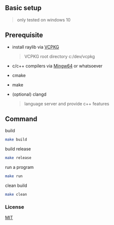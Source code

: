 ## Basic setup

> only tested on windows 10

## Prerequisite

- install raylib via [VCPKG](https://learn.microsoft.com/en-us/vcpkg/get_started/get-started?pivots=shell-cmd)

  > VCPKG root directory c:/dev/vcpkg

- c/c++ compilers via [Mingw64](https://www.msys2.org/) or whatsoever

- cmake

- make

- (optional) clangd
  > language server and provide c++ features

## Command

build

```sh
make build
```

build release

```sh
make release
```

run a program

```sh
make run
```

clean build

```sh
make clean
```

### License

[MIT](https://github.com/muhimron90/muhi-simple-raylib/blob/main/LICENSE)
